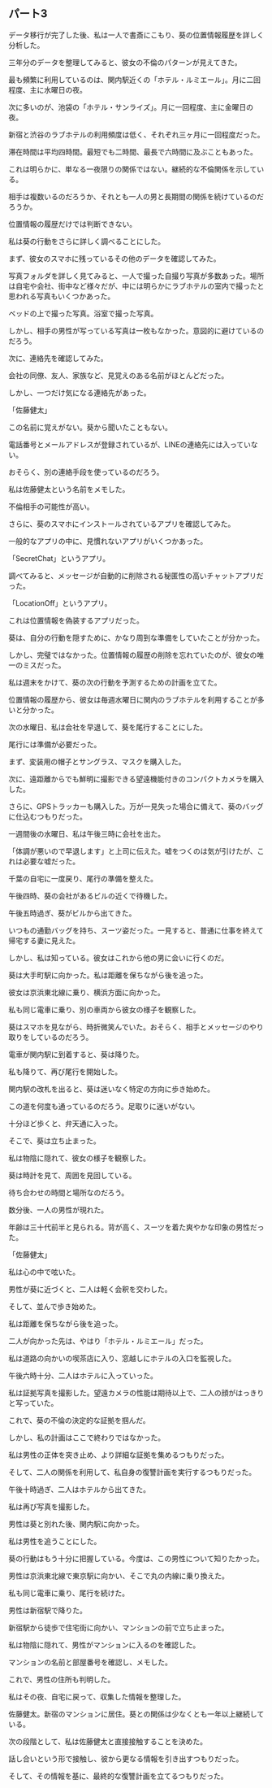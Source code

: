 ## パート3

データ移行が完了した後、私は一人で書斎にこもり、葵の位置情報履歴を詳しく分析した。

三年分のデータを整理してみると、彼女の不倫のパターンが見えてきた。

最も頻繁に利用しているのは、関内駅近くの「ホテル・ルミエール」。月に二回程度、主に水曜日の夜。

次に多いのが、池袋の「ホテル・サンライズ」。月に一回程度、主に金曜日の夜。

新宿と渋谷のラブホテルの利用頻度は低く、それぞれ三ヶ月に一回程度だった。

滞在時間は平均四時間。最短でも二時間、最長で六時間に及ぶこともあった。

これは明らかに、単なる一夜限りの関係ではない。継続的な不倫関係を示している。

相手は複数いるのだろうか、それとも一人の男と長期間の関係を続けているのだろうか。

位置情報の履歴だけでは判断できない。

私は葵の行動をさらに詳しく調べることにした。

まず、彼女のスマホに残っているその他のデータを確認してみた。

写真フォルダを詳しく見てみると、一人で撮った自撮り写真が多数あった。場所は自宅や会社、街中など様々だが、中には明らかにラブホテルの室内で撮ったと思われる写真もいくつかあった。

ベッドの上で撮った写真。浴室で撮った写真。

しかし、相手の男性が写っている写真は一枚もなかった。意図的に避けているのだろう。

次に、連絡先を確認してみた。

会社の同僚、友人、家族など、見覚えのある名前がほとんどだった。

しかし、一つだけ気になる連絡先があった。

「佐藤健太」

この名前に覚えがない。葵から聞いたこともない。

電話番号とメールアドレスが登録されているが、LINEの連絡先には入っていない。

おそらく、別の連絡手段を使っているのだろう。

私は佐藤健太という名前をメモした。

不倫相手の可能性が高い。

さらに、葵のスマホにインストールされているアプリを確認してみた。

一般的なアプリの中に、見慣れないアプリがいくつかあった。

「SecretChat」というアプリ。

調べてみると、メッセージが自動的に削除される秘匿性の高いチャットアプリだった。

「LocationOff」というアプリ。

これは位置情報を偽装するアプリだった。

葵は、自分の行動を隠すために、かなり周到な準備をしていたことが分かった。

しかし、完璧ではなかった。位置情報の履歴の削除を忘れていたのが、彼女の唯一のミスだった。

私は週末をかけて、葵の次の行動を予測するための計画を立てた。

位置情報の履歴から、彼女は毎週水曜日に関内のラブホテルを利用することが多いと分かった。

次の水曜日、私は会社を早退して、葵を尾行することにした。

尾行には準備が必要だった。

まず、変装用の帽子とサングラス、マスクを購入した。

次に、遠距離からでも鮮明に撮影できる望遠機能付きのコンパクトカメラを購入した。

さらに、GPSトラッカーも購入した。万が一見失った場合に備えて、葵のバッグに仕込むつもりだった。

一週間後の水曜日、私は午後三時に会社を出た。

「体調が悪いので早退します」と上司に伝えた。嘘をつくのは気が引けたが、これは必要な嘘だった。

千葉の自宅に一度戻り、尾行の準備を整えた。

午後四時、葵の会社があるビルの近くで待機した。

午後五時過ぎ、葵がビルから出てきた。

いつもの通勤バッグを持ち、スーツ姿だった。一見すると、普通に仕事を終えて帰宅する妻に見えた。

しかし、私は知っている。彼女はこれから他の男に会いに行くのだ。

葵は大手町駅に向かった。私は距離を保ちながら後を追った。

彼女は京浜東北線に乗り、横浜方面に向かった。

私も同じ電車に乗り、別の車両から彼女の様子を観察した。

葵はスマホを見ながら、時折微笑んでいた。おそらく、相手とメッセージのやり取りをしているのだろう。

電車が関内駅に到着すると、葵は降りた。

私も降りて、再び尾行を開始した。

関内駅の改札を出ると、葵は迷いなく特定の方向に歩き始めた。

この道を何度も通っているのだろう。足取りに迷いがない。

十分ほど歩くと、弁天通に入った。

そこで、葵は立ち止まった。

私は物陰に隠れて、彼女の様子を観察した。

葵は時計を見て、周囲を見回している。

待ち合わせの時間と場所なのだろう。

数分後、一人の男性が現れた。

年齢は三十代前半と見られる。背が高く、スーツを着た爽やかな印象の男性だった。

「佐藤健太」

私は心の中で呟いた。

男性が葵に近づくと、二人は軽く会釈を交わした。

そして、並んで歩き始めた。

私は距離を保ちながら後を追った。

二人が向かった先は、やはり「ホテル・ルミエール」だった。

私は道路の向かいの喫茶店に入り、窓越しにホテルの入口を監視した。

午後六時十分、二人はホテルに入っていった。

私は証拠写真を撮影した。望遠カメラの性能は期待以上で、二人の顔がはっきりと写っていた。

これで、葵の不倫の決定的な証拠を掴んだ。

しかし、私の計画はここで終わりではなかった。

私は男性の正体を突き止め、より詳細な証拠を集めるつもりだった。

そして、二人の関係を利用して、私自身の復讐計画を実行するつもりだった。

午後十時過ぎ、二人はホテルから出てきた。

私は再び写真を撮影した。

男性は葵と別れた後、関内駅に向かった。

私は男性を追うことにした。

葵の行動はもう十分に把握している。今度は、この男性について知りたかった。

男性は京浜東北線で東京駅に向かい、そこで丸の内線に乗り換えた。

私も同じ電車に乗り、尾行を続けた。

男性は新宿駅で降りた。

新宿駅から徒歩で住宅街に向かい、マンションの前で立ち止まった。

私は物陰に隠れて、男性がマンションに入るのを確認した。

マンションの名前と部屋番号を確認し、メモした。

これで、男性の住所も判明した。

私はその夜、自宅に戻って、収集した情報を整理した。

佐藤健太。新宿のマンションに居住。葵との関係は少なくとも一年以上継続している。

次の段階として、私は佐藤健太と直接接触することを決めた。

話し合いという形で接触し、彼から更なる情報を引き出すつもりだった。

そして、その情報を基に、最終的な復讐計画を立てるつもりだった。